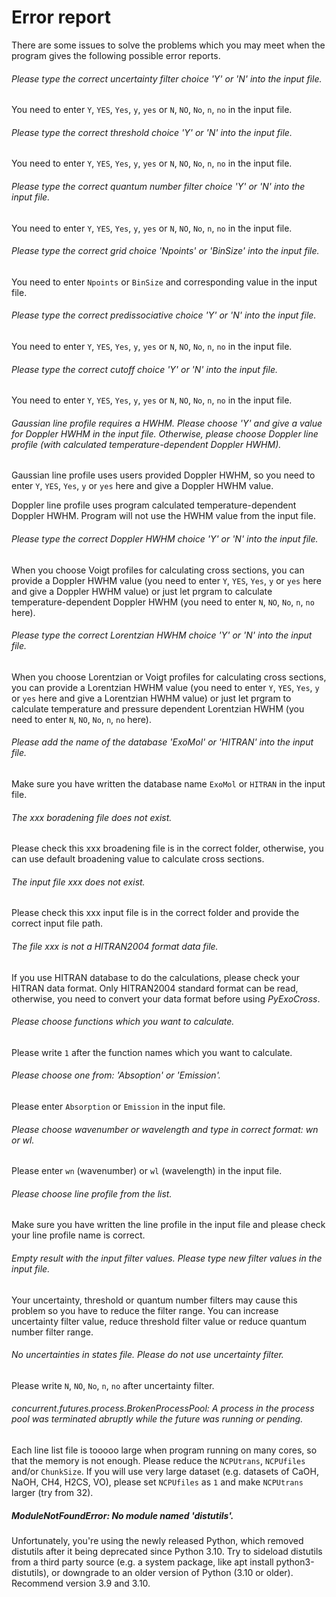 # Error report

There are some issues to solve the problems which you may meet when the program gives the following possible error reports.

###### Please type the correct uncertainty filter choice 'Y' or 'N' into the input file.

You need to enter `Y`, `YES`, `Yes`, `y`, `yes` or `N`, `NO`, `No`, `n`, `no` in the input file.

###### Please type the correct threshold choice 'Y' or 'N' into the input file.

You need to enter `Y`, `YES`, `Yes`, `y`, `yes` or `N`, `NO`, `No`, `n`, `no` in the input file.

###### Please type the correct quantum number filter choice 'Y' or 'N' into the input file.

You need to enter `Y`, `YES`, `Yes`, `y`, `yes` or `N`, `NO`, `No`, `n`, `no` in the input file.

###### Please type the correct grid choice 'Npoints' or 'BinSize' into the input file.

You need to enter `Npoints` or `BinSize`  and corresponding value in the input file.

###### Please type the correct predissociative choice 'Y' or 'N' into the input file.

You need to enter `Y`, `YES`, `Yes`, `y`, `yes` or `N`, `NO`, `No`, `n`, `no` in the input file.

###### Please type the correct cutoff choice 'Y' or 'N' into the input file.

You need to enter `Y`, `YES`, `Yes`, `y`, `yes` or `N`, `NO`, `No`, `n`, `no` in the input file.

###### Gaussian line profile requires a HWHM. Please choose 'Y' and give a value for Doppler HWHM in the input file. Otherwise, please choose Doppler line profile (with calculated temperature-dependent Doppler HWHM).

Gaussian line profile uses users provided Doppler HWHM, so you need to enter `Y`, `YES`, `Yes`, `y` or `yes` here and give a Doppler HWHM value.

Doppler line profile uses program calculated temperature-dependent Doppler HWHM. Program will not use the HWHM value from the input file.

###### Please type the correct Doppler HWHM choice 'Y' or 'N' into the input file.

When you choose Voigt profiles for calculating cross sections, you can provide a Doppler HWHM value (you need to enter `Y`, `YES`, `Yes`, `y` or `yes` here and give a Doppler HWHM value) or just let prgram to calculate temperature-dependent Doppler HWHM (you need to enter `N`, `NO`, `No`, `n`, `no` here).

###### Please type the correct Lorentzian HWHM choice 'Y' or 'N' into the input file.

When you choose Lorentzian or Voigt profiles for calculating cross sections, you can provide a Lorentzian HWHM value (you need to enter `Y`, `YES`, `Yes`, `y` or `yes` here and give a Lorentzian HWHM value) or just let prgram to calculate temperature and pressure dependent Lorentzian HWHM (you need to enter `N`, `NO`, `No`, `n`, `no` here).

###### Please add the name of the database 'ExoMol' or 'HITRAN' into the input file.

Make sure you have written the database name `ExoMol` or `HITRAN` in the input file.

###### The xxx boradening file does not exist.

Please check this xxx broadening file is in the correct folder, otherwise, you can use default broadening value to calculate cross sections.

###### The input file xxx does not exist.

Please check this xxx input file is in the correct folder and provide the correct input file path.

###### The file xxx is not a HITRAN2004 format data file.

If you use HITRAN database to do the calculations, please check your HITRAN data format. Only HITRAN2004 standard format can be read, otherwise, you need to convert your data format before using *PyExoCross*.

###### Please choose functions which you want to calculate.

Please write `1` after the function names which you want to calculate.

###### Please choose one from: 'Absoption' or 'Emission'.

Please enter `Absorption` or `Emission` in the input file.

###### Please choose wavenumber or wavelength and type in correct format: wn or wl.

Please enter `wn` (wavenumber) or `wl` (wavelength) in the input file.

###### Please choose line profile from the list.

Make sure you have written the line profile in the input file and please check your line profile name is correct.

###### Empty result with the input filter values. Please type new filter values in the input file.

Your uncertainty, threshold or quantum number filters may cause this problem so you have to reduce the filter range. You can increase uncertainty filter value, reduce threshold filter value or reduce quantum number filter range.

###### No uncertainties in states file. Please do not use uncertainty filter.

Please write `N`, `NO`, `No`, `n`, `no` after uncertainty filter.

###### concurrent.futures.process.BrokenProcessPool: A process in the process pool was terminated abruptly while the future was running or pending.

Each line list file is tooooo large when program running on many cores, so that the memory is not enough. Please reduce the `NCPUtrans`, `NCPUfiles` and/or `ChunkSize`. If you will use very large dataset (e.g. datasets of CaOH, NaOH, CH4, H2CS, VO), please set `NCPUfiles` as `1` and make `NCPUtrans` larger (try from 32).


##### ModuleNotFoundError: No module named 'distutils'.
Unfortunately, you're using the newly released Python, which removed distutils after it being deprecated since Python 3.10. Try to sideload distutils from a third party source (e.g. a system package, like apt install python3-distutils), or
downgrade to an older version of Python (3.10 or older). Recommend version 3.9 and 3.10.
